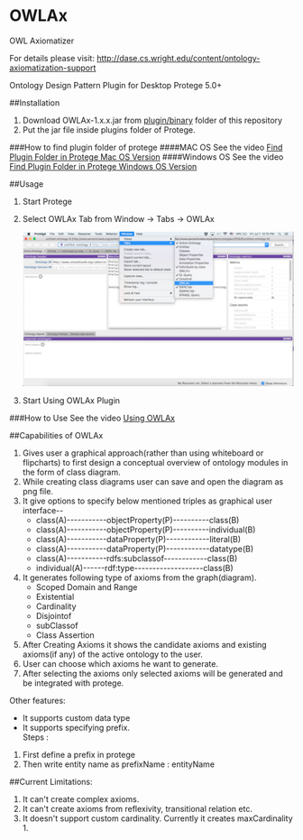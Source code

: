 # OWLAx
OWL Axiomatizer

For details please visit: http://dase.cs.wright.edu/content/ontology-axiomatization-support

Ontology Design Pattern Plugin for Desktop Protege 5.0+


##Installation
1. Download OWLAx-1.x.x.jar from <a href="https://github.com/md-k-sarker/OWLAx/blob/master/plugin/binary/OWLAx-1.0.0-beta-0.jar?raw=true" title="plugin"> plugin/binary</a> folder of this repository
2. Put the jar file inside plugins folder of Protege.

###How to find plugin folder of protege 
####MAC OS
See the video <a href="https://github.com/md-k-sarker/OWLAx/blob/master/plugin/docs/Video/macPluginFolder.mov?raw=true" title="plugin"> Find Plugin Folder in Protege Mac OS Version</a>
####Windows OS
See the video <a href="https://github.com/md-k-sarker/OWLAx/blob/master/plugin/docs/Video/windowsPluginFolder.webm?raw=true" title="plugin"> Find Plugin Folder in Protege Windows OS Version</a>


##Usage
1. Start Protege
2. Select OWLAx Tab from
	 Window -> Tabs -> OWLAx
	 
	 ![Alt Click on OWLAx to Select](https://github.com/md-k-sarker/OWLAx/blob/master/plugin/docs/ScreenShots/SelectOWLAxTab.png)
	 
3. Start Using OWLAx Plugin

###How to Use
See the video <a href="https://github.com/md-k-sarker/OWLAx/blob/master/plugin/docs/Video/howToUseOWLAx.mov?raw=true" title="How to use OWLAx"> Using OWLAx</a>


##Capabilities of OWLAx
<ol>
<li> Gives user a graphical approach(rather than using whiteboard or flipcharts) to first design a conceptual overview of ontology modules in the form of class diagram. 
<br>
<li> While creating class diagrams user can save and open the diagram as png file.
<li> It give options to specify below mentioned triples as graphical user interface--
<ul>	<li>class(A)-----------objectProperty(P)----------class(B)
	<li>class(A)-----------objectProperty(P)----------individual(B)
	<li>class(A)-----------dataProperty(P)------------literal(B)
	<li>class(A)-----------dataProperty(P)------------datatype(B)
	<li>class(A)-----------rdfs:subclassof------------class(B)
	<li>individual(A)------rdf:type-------------------class(B)
	</ul>
<li> It generates following type of axioms from the graph(diagram).
<ul>
	<li>  Scoped Domain and Range
	<li>  Existential 
	<li>  Cardinality
	<li>  Disjointof
	<li>  subClassof
	<li>  Class Assertion
	</ul>
<li> After Creating Axioms it shows the candidate axioms and existing axioms(if any) of the active ontology to the user.
<li> User can choose which axioms he want to generate. 
<li> After selecting the axioms only selected axioms will be generated and be integrated with protege. 
</ol>

Other features:
* It supports custom data type
* It supports specifying prefix.  
 	Steps : 
<ol><li>First define a prefix in protege
 <li>Then write entity name as prefixName : entityName 
 </ol>

     
##Current Limitations:
1. It can't create complex axioms.
2. It can't create axioms from reflexivity, transitional relation etc.
3. It doesn't support custom cardinality. Currently it creates maxCardinality 1.


